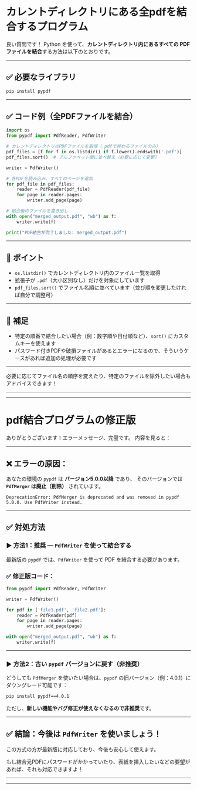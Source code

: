 # カレントディレクトリにある全pdfを結合するプログラム
良い質問です！
Python を使って、**カレントディレクトリ内にあるすべての PDF ファイルを結合**する方法は以下のとおりです。

---

## ✅ 必要なライブラリ

```bash
pip install pypdf
```

---

## ✅ コード例（全PDFファイルを結合）

```python
import os
from pypdf import PdfReader, PdfWriter

# カレントディレクトリのPDFファイルを取得（.pdfで終わるファイルのみ）
pdf_files = [f for f in os.listdir() if f.lower().endswith('.pdf')]
pdf_files.sort()  # アルファベット順に並べ替え（必要に応じて変更）

writer = PdfWriter()

# 各PDFを読み込み、すべてのページを追加
for pdf_file in pdf_files:
    reader = PdfReader(pdf_file)
    for page in reader.pages:
        writer.add_page(page)

# 結合後のファイルを書き出し
with open("merged_output.pdf", "wb") as f:
    writer.write(f)

print("PDF結合が完了しました: merged_output.pdf")
```

---

## 🧠 ポイント

* `os.listdir()` でカレントディレクトリ内のファイル一覧を取得
* 拡張子が `.pdf`（大小区別なし）だけを対象にしています
* `pdf_files.sort()` でファイル名順に並べています（並び順を変更したければ自分で調整可）

---

## 📝 補足

* 特定の順番で結合したい場合（例：数字順や日付順など）、`sort()` にカスタムキーを使えます
* パスワード付きPDFや破損ファイルがあるとエラーになるので、そういうケースがあれば追加の処理が必要です

---

必要に応じてファイル名の順序を変えたり、特定のファイルを除外したい場合もアドバイスできます！

---
---


# pdf結合プログラムの修正版

ありがとうございます！エラーメッセージ、完璧です。
内容を見ると：

---

## ❌ エラーの原因：

あなたの環境の `pypdf` は **バージョン5.0.0以降** であり、
そのバージョンでは **`PdfMerger` は廃止（削除）** されています。

```
DeprecationError: PdfMerger is deprecated and was removed in pypdf 5.0.0. Use PdfWriter instead.
```

---

## ✅ 対処方法

### ▶ 方法1：**推奨** — `PdfWriter` を使って結合する

最新版の `pypdf` では、`PdfWriter` を使って PDF を結合する必要があります。

### ✅ 修正版コード：

```python
from pypdf import PdfReader, PdfWriter

writer = PdfWriter()

for pdf in ['file1.pdf', 'file2.pdf']:
    reader = PdfReader(pdf)
    for page in reader.pages:
        writer.add_page(page)

with open("merged_output.pdf", "wb") as f:
    writer.write(f)
```

---

### ▶ 方法2：古い `pypdf` バージョンに戻す（**非推奨**）

どうしても `PdfMerger` を使いたい場合は、`pypdf` の旧バージョン（例：4.0.1）にダウングレード可能です：

```bash
pip install pypdf==4.0.1
```

ただし、**新しい機能やバグ修正が使えなくなるので非推奨**です。

---

## ✅ 結論：今後は `PdfWriter` を使いましょう！

この方式の方が最新版に対応しており、今後も安心して使えます。

もし結合元PDFにパスワードがかかっていたり、表紙を挿入したいなどの要望があれば、それも対応できますよ！

---
---

